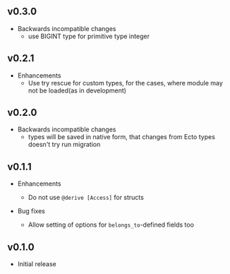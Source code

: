 ## v0.3.0

* Backwards incompatible changes
  * use BIGINT type for primitive type integer

## v0.2.1

* Enhancements
  * Use try rescue for custom types, for the cases, where module may not be loaded(as in development)

## v0.2.0

* Backwards incompatible changes
  * types will be saved in native form, that changes from Ecto types doesn't try run migration

## v0.1.1

* Enhancements
  * Do not use `@derive [Access]` for structs   

* Bug fixes
  * Allow setting of options for `belongs_to`-defined fields too

## v0.1.0

* Initial release
